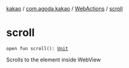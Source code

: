 [kakao](../../index.md) / [com.agoda.kakao](../index.md) / [WebActions](index.md) / [scroll](./scroll.md)

# scroll

`open fun scroll(): `[`Unit`](https://kotlinlang.org/api/latest/jvm/stdlib/kotlin/-unit/index.html)

Scrolls to the element inside WebView

